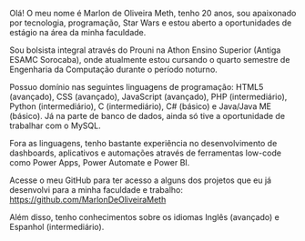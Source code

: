 Olá! O meu nome é Marlon de Oliveira Meth, tenho 20 anos, sou apaixonado por tecnologia, programação, Star Wars e estou aberto a oportunidades de estágio na área da minha faculdade.

Sou bolsista integral através do Prouni na Athon Ensino Superior (Antiga ESAMC Sorocaba), onde atualmente estou cursando o quarto semestre de Engenharia da Computação durante o período noturno.

Possuo domínio nas seguintes linguagens de programação: HTML5 (avançado), CSS (avançado), JavaScript (avançado), PHP (intermediário), Python (intermediário), C (intermediário), C# (básico) e Java/Java ME (básico). Já na parte de banco de dados, ainda só tive a oportunidade de trabalhar com o MySQL.

Fora as linguagens, tenho bastante experiência no desenvolvimento de dashboards, aplicativos e automações através de ferramentas low-code como Power Apps, Power Automate e Power BI.

Acesse o meu GitHub para ter acesso a alguns dos projetos que eu já desenvolvi para a minha faculdade e trabalho: https://github.com/MarlonDeOliveiraMeth

Além disso, tenho conhecimentos sobre os idiomas Inglês (avançado) e Espanhol (intermediário).
